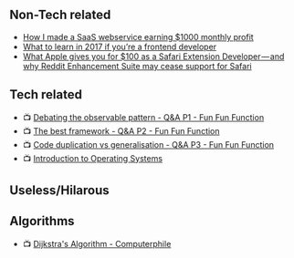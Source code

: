 ## Non-Tech related
- [How I made a SaaS webservice earning $1000 monthly profit](https://hackernoon.com/how-i-made-a-saas-webservice-earning-1000-monthly-profit-6d2b782b95c8)
- [What to learn in 2017 if you’re a frontend developer](https://medium.com/@sapegin/what-to-learn-in-2017-if-youre-a-frontend-developer-b6cfef46effd)
- [What Apple gives you for $100 as a Safari Extension Developer — and why Reddit Enhancement Suite may cease support for Safari](https://medium.com/@honestbleeps/what-apple-gives-you-for-100-as-a-safari-extension-developer-and-why-reddit-enhancement-suite-6e2d829c2e52#.hj117n7z6)

## Tech related
- :tv: [Debating the observable pattern - Q&A P1 - Fun Fun Function](https://youtu.be/OQqouBWgpDA)
- :tv: [The best framework - Q&A P2 - Fun Fun Function](https://youtu.be/Bua8k_CcnuI)
- :tv: [Code duplication vs generalisation - Q&A P3 - Fun Fun Function](https://youtu.be/H5FdjjEjdZ4)
- :tv: [Introduction to Operating Systems](https://youtu.be/MzVGL44eq9w)

## Useless/Hilarous

## Algorithms
- :tv: [Dijkstra's Algorithm - Computerphile](https://youtu.be/GazC3A4OQTE)
